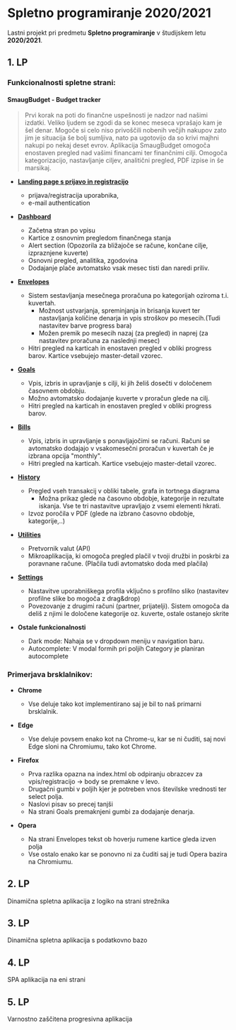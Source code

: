 # Spletno programiranje 2020/2021

Lastni projekt pri predmetu **Spletno programiranje** v študijskem letu **2020/2021**.


## 1. LP

### Funkcionalnosti spletne strani:

#### SmaugBudget - Budget tracker	

> Prvi korak na poti do finančne uspešnosti je nadzor nad našimi izdatki. Veliko ljudem se zgodi da se konec meseca vprašajo kam je šel denar. Mogoče si celo niso privoščili nobenih večjih nakupov zato jim je situacija še bolj sumljiva, nato pa ugotovijo da so krivi majhni nakupi po nekaj deset evrov. Aplikacija SmaugBudget omogoča enostaven pregled nad vašimi financami ter finančnimi cilji. Omogoča kategorizacijo, nastavljanje ciljev, analitični pregled, PDF izpise in še marsikaj.	
- [**Landing page s prijavo in registracijo**](https://github.com/sp-2020-2021/LP-30/blob/master/docs/index.html)	
    - prijava/registracija uporabnika,
    - e-mail authentication	

- [**Dashboard**](https://github.com/sp-2020-2021/LP-30/blob/master/docs/dashboard.html)	
    - Začetna stran po vpisu	
    - Kartice z osnovnim pregledom finančnega stanja
    - Alert section (Opozorila za bližajoče se račune, končane cilje, izpraznjene kuverte)
    - Osnovni pregled, analitika, zgodovina
    - Dodajanje plače avtomatsko vsak mesec tisti dan naredi priliv.

- [**Envelopes**](https://github.com/sp-2020-2021/LP-30/blob/master/docs/envelopes.html)	
    - Sistem sestavljanja mesečnega proračuna po kategorijah oziroma t.i. kuvertah.	
        - Možnost ustvarjanja, spreminjanja in brisanja kuvert ter nastavljanja količine denarja in vpis stroškov po mesecih.(Tudi nastavitev barve progress bara)
        - Možen premik po mesecih nazaj (za pregled) in naprej (za nastavitev proračuna za naslednji mesec)	
    - Hitri pregled na karticah in enostaven pregled v obliki progress barov. Kartice vsebujejo master-detail vzorec.

- [**Goals**](https://github.com/sp-2020-2021/LP-30/blob/master/docs/goals.html)	
    - Vpis, izbris in upravljanje s cilji, ki jih želiš dosečti v določenem časovnem obdobju.	
    - Možno avtomatsko dodajanje kuverte v proračun glede na cilj.	
    - Hitri pregled na karticah in enostaven pregled v obliki progress barov.	

- [**Bills**](https://github.com/sp-2020-2021/LP-30/blob/master/docs/bills.html)	
    - Vpis, izbris in upravljanje s ponavljajočimi se računi. Računi se avtomatsko dodajajo v vsakomesečni proračun v kuvertah če je izbrana opcija "monthly".	
    - Hitri pregled na karticah. Kartice vsebujejo master-detail vzorec.

- [**History**](https://github.com/sp-2020-2021/LP-30/blob/master/docs/history.html)	
    - Pregled vseh transakcij v obliki tabele, grafa in tortnega diagrama	
        - Možna prikaz glede na časovno obdobje, kategorije in rezultate iskanja. Vse te tri nastavitve upravljajo z vsemi elementi hkrati.	
    - Izvoz poročila v PDF (glede na izbrano časovno obdobje, kategorije,..)	

- [**Utilities**](https://github.com/sp-2020-2021/LP-30/blob/master/docs/utility.html)	
    - Pretvornik valut (API)	
    - Mikroaplikacija, ki omogoča pregled plačil v tvoji družbi in poskrbi za poravnane račune. (Plačila tudi avtomatsko doda med plačila)	

- [**Settings**](https://github.com/sp-2020-2021/LP-30/blob/master/docs/account.html)	
    - Nastavitve uporabniškega profila vključno s profilno sliko (nastavitev profilne slike bo mogoča z drag&drop)
    - Povezovanje z drugimi računi (partner, prijatelji). Sistem omogoča da deliš z njimi le določene kategorije oz. kuverte, ostale ostanejo skrite	

- **Ostale funkcionalnosti**	
    - Dark mode: Nahaja se v dropdown meniju v navigation baru.
    - Autocomplete: V modal formih pri poljih Category je planiran autocomplete
    
 
### Primerjava brsklalnikov:

- **Chrome**
    - Vse deluje tako kot implementirano saj je bil to naš primarni brsklalnik.

- **Edge**
    - Vse deluje povsem enako kot na Chrome-u, kar se ni čuditi, saj novi Edge sloni na Chromiumu, tako kot Chrome.
    
- **Firefox**
    - Prva razlika opazna na index.html ob odpiranju obrazcev za vpis/registracijo -> body se premakne v levo.
    - Drugačni gumbi v poljih kjer je potreben vnos številske vrednosti ter select polja.
    - Naslovi pisav so precej tanjši
    - Na strani Goals premaknjeni gumbi za dodajanje denarja.

- **Opera**
    - Na strani Envelopes tekst ob hoverju rumene kartice gleda izven polja
    - Vse ostalo enako kar se ponovno ni za čuditi saj je tudi Opera bazira na Chromiumu.

## 2. LP

Dinamična spletna aplikacija z logiko na strani strežnika


## 3. LP

Dinamična spletna aplikacija s podatkovno bazo


## 4. LP

SPA aplikacija na eni strani


## 5. LP

Varnostno zaščitena progresivna aplikacija
